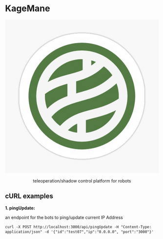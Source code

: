 # KageMane

<div align=center>

![nara clan logo](public/nara-logo.jpg)

teleoperation/shadow control platform for robots

</div>

## cURL examples

**1. pingUpdate:**

an endpoint for the bots to ping/update current IP Address

```
curl -X POST http://localhost:3000/api/pingUpdate -H "Content-Type: application/json" -d '{"id":"test07","ip":"0.0.0.0", "port":"3000"}'
```
